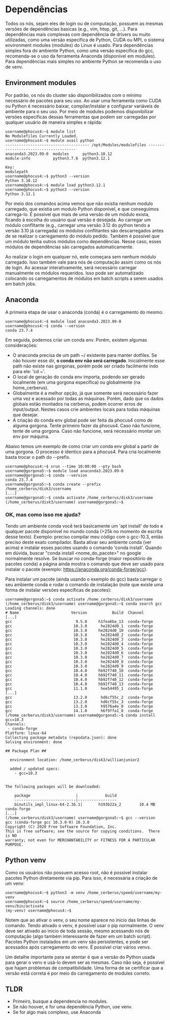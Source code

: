 # Dependências

Todos os nós, sejam eles de login ou de computação, possuem as mesmas versões de dependências basicas (e.g., vim, htop, git, ...). Para dependências mais complexas com dependência de drivers ou muito utilizadas, como uma versão específica de Python, CUDA ou MPI, o sistema environment modules (modules) do Linux é usado. Para dependências simples fora do ambiente Python, como uma versão específica do gcc, recomenda-se o uso da ferramenta Anaconda (disponível em modules). Para dependências mais simples no ambiente Python se recomenda o uso de venv.

## Environment modules

Por padrão, os nós do cluster são disponibilizados com o mínimo necessário de pacotes para seu uso. Ao usar uma ferramenta como CUDA ou Python é necessário baixar, compilar/instalar e configurar variáveis de ambiente para o seu uso. Por meio de modules podemos disponibilizar versões específicas dessas ferramentas que podem ser carregadas por qualquer usuário de maneira simples e rápida:

```comand
username@phocus4:~$ module list
No Modulefiles Currently Loaded.
username@phocus4:~$ module avail python
------------------------------------- /opt/Modules/modulefiles --------------------------------------
anaconda3.2023.09-0  modules      python3.10.12  
module-info          python3.7.6  python3.12.1  

Key:
modulepath  
username@phocus4:~$ python3 --version
Python 3.10.12
username@phocus4:~$ module load python3.12.1 
username@phocus4:~$ python3 --version
Python 3.12.1
```

Por meio dos comandos acima vemos que não existia nenhum modulo carregado, que existia um modulo Python disponível, e que conseguimos carrega-lo. É possível que mais de uma versão de um módulo exista, ficando à escolha do usuário qual versão é desejada. Ao carregar um módulo conflitante (e.g., carregar uma versão 3.12 do python tendo a versão 3.10 já carregada) os módulos conflitantes são descarregados antes de se realizar o carregamento do módulo pedido. Também é possível que um módulo tenha outros módulos como dependências. Nesse caso, esses módulos de dependências são carregados automaticamente.

Ao realizar o login em qualquer nó, este começara sem nenhum módulo carregado. Isso também vale para nós de computação assim como os nós de login. Ao acessar interativamente, será necessário carregar manualmente os módulos requeridos. Isso pode ser automatizado colocando os carregamentos de módulos em batch scripts a serem usados em batch jobs.

## Anaconda

A primeira etapa de usar o anaconda (conda) é o carregamento do mesmo:

```comand
username@phocus4:~$ module load anaconda3.2023.09-0 
username@phocus4:~$ conda --version
conda 23.7.4
```

Em seguida, podemos criar um conda env. Porém, existem algumas considerações:
 - O anaconda precisa de um path ~/ existente para manter dotfiles. Se não houver esse dir, **o conda env não será carregado**. Inicialmente esse path não existe nas gorgonas, porém pode ser criado facilmente indo para ele: 'cd ~'.
 - O local de geração do conda env importa, podendo ser gerado localmente (em uma gorgona específica) ou globalmente (na home_cerberus).
 - Globalmente é a melhor opção, já que somente será necessário fazer uma vez e acessado por todas as máquinas. Porém, dado que os dados globais estão montados na cerberus, podem ocorrer erros de input/output. Nestes casos crie ambientes locais para todas máquinas que desejar.
 - A criação do conda env global pode ser feita da phocus4 como de alguma gorgona. Tente primeiro fazer da phocus4. Caso não funcione, tente de uma gorgona. Caso não funcione, será necessário montar um env por máquina.

Abaixo temos um exemplo de como criar um conda env global a partir de uma gorgona. O processo é identico para a phocus4. Para cria localmente basta trocar o path do --prefix.

```comand
username@phocus4:~$ srun --time 10:00:00 --pty bash
username@gorgona5:~$ module load anaconda3.2023.09-0 
username@gorgona5:~$ conda --version
conda 23.7.4
username@gorgona5:~$ conda create --prefix /home_cerberus/disk3/username
[...]
username@gorgona5:~$ conda activate /home_cerberus/disk3/username
(/home_cerberus/disk3/username) username@gorgona5:~$
```

### OK, mas como isso me ajuda?
Tendo um ambiente conda você terá basicamente um 'apt install' de todo e qualquer pacote disponível no mundo conda (>25k no momento de escrita desse texto). Exemplo: preciso compilar meu código com o gcc-10.3, então preciso deste exato compilador. Basta ativar seu ambiente conda (ver acima) e instalar esses pacotes usando o comando 'conda install'. Quando em dúvida, buscar "conda install <nome_do_pacote>" no google normalmente resolve. Se buscar no conda-forge (maior repositório de pacotes conda) a página ainda mostra o comando que deve ser usado para instalar o pacote (exemplo: https://anaconda.org/conda-forge/gcc).

Para instalar um pacote (ainda usando o exemplo do gcc) basta carregar o seu ambiente conda e rodar o comando de instalação (note que existe uma forma de instalar versões específicas de pacotes):
```comand
username@gorgona5:~$ conda activate /home_cerberus/disk3/username
(/home_cerberus/disk3/username) username@gorgona5:~$ conda search gcc
Loading channels: done
# Name                       Version           Build  Channel             
[...]      
gcc                            9.5.0     h1fea6ba_13  conda-forge         
gcc                           10.3.0      he2824d0_1  conda-forge         
gcc                           10.3.0     he2824d0_10  conda-forge         
gcc                           10.3.0      he2824d0_2  conda-forge         
gcc                           10.3.0      he2824d0_3  conda-forge         
gcc                           10.3.0      he2824d0_4  conda-forge         
gcc                           10.3.0      he2824d0_5  conda-forge         
gcc                           10.3.0      he2824d0_6  conda-forge         
gcc                           10.3.0      he2824d0_7  conda-forge         
gcc                           10.3.0      he2824d0_8  conda-forge         
gcc                           10.3.0      he2824d0_9  conda-forge         
gcc                           10.4.0     hb92f740_10  conda-forge         
gcc                           10.4.0     hb92f740_11  conda-forge         
gcc                           10.4.0     hb92f740_12  conda-forge         
gcc                           10.4.0     hb92f740_13  conda-forge         
gcc                           11.1.0      hee54495_1  conda-forge
[...]   
gcc                           13.2.0      hd6cf55c_2  conda-forge         
gcc                           13.2.0      hd6cf55c_3  conda-forge         
gcc                           13.3.0      h9576a4e_0  conda-forge         
gcc                           14.1.0      h6f9ffa1_0  conda-forge 
(/home_cerberus/disk3/username) username@gorgona5:~$ conda install gcc=10.3
Channels:
 - conda-forge
Platform: linux-64
Collecting package metadata (repodata.json): done
Solving environment: done

## Package Plan ##

  environment location: /home_cerberus/disk3/willianjunior2

  added / updated specs:
    - gcc=10.3


The following packages will be downloaded:

    package                    |            build
    ---------------------------|-----------------
    binutils_impl_linux-64-2.36.1|       h193b22a_2        10.4 MB  conda-forge
[...]
(/home_cerberus/disk3/username) username@gorgona5:~$ gcc --version
gcc (conda-forge gcc 10.3.0-0) 10.3.0
Copyright (C) 2020 Free Software Foundation, Inc.
This is free software; see the source for copying conditions.  There is NO
warranty; not even for MERCHANTABILITY or FITNESS FOR A PARTICULAR PURPOSE.
```


## Python venv

Como os usuários não possuem acesso root, não é possível instalar pacotes Python diretamente via pip. Para isso, é necessária a criação de um venv:

```comand
username@phocus4:~$ python3 -m venv /home_cerberus/speed/username/my-venv
username@phocus4:~$ source /home_cerberus/speed/username/my-venv/bin/activate
(my-venv) username@phocus4:~$
```

Notem que ao ativar o venv, o seu nome aparece no inicio das linhas de comando. Tendo ativado o venv, é possível usar o pip normalmente. O venv deve ser ativado ao inicio de toda sessão, mesmo acessando nós de computação (algo também interessante de fazer em um batch script). Pacotes Python instalados em um venv são persistentes, e pode ser acessados após carregamento do venv. É possível criar vários venvs.

Um detalhe importante para se atentar é que a versão do Python usada para gerar o venv e usá-lo  devem ser as mesmas. Caso não seja, é possível que hajam problemas de compatibilidade. Uma forma de se certificar que a versão está correta é por meio do carregamento de modules correto.

## TLDR
 - Primeiro, busque a dependencia no modules.
 - Se não houver, e for uma dependência Python, use venv.
 - Se for algo mais complexo, use Anaconda
